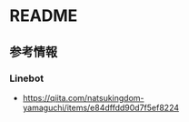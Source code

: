 # README

## 参考情報
### Linebot
- https://qiita.com/natsukingdom-yamaguchi/items/e84dffdd90d7f5ef8224
